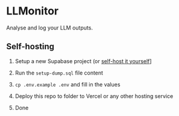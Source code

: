 # LLMonitor

Analyse and log your LLM outputs.


## Self-hosting

1. Setup a new Supabase project (or [self-host it yourself](https://supabase.com/docs/guides/self-hosting/)]

2. Run the `setup-dump.sql` file content

2. `cp .env.example .env` and fill in the values

3. Deploy this repo to folder to Vercel or any other hosting service

4. Done

